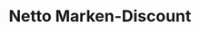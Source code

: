 ---
title: "Netto Marken-Discount"
url: /hamburg/netto-marken-discount-dratelnstrasse/
shop: Supermarkt
---